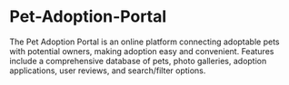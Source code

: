 # Pet-Adoption-Portal
The Pet Adoption Portal is an online platform connecting adoptable pets with potential owners, making adoption easy and convenient. Features include a comprehensive database of pets, photo galleries, adoption applications, user reviews, and search/filter options.
